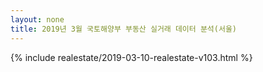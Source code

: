```yaml
---
layout: none
title: 2019년 3월 국토해양부 부동산 실거래 데이터 분석(서울)  
---
```


{% include realestate/2019-03-10-realestate-v103.html %}